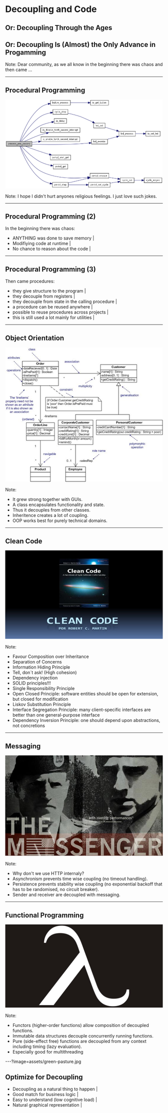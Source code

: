 # Decoupling and Code
<h2 class="fragment">Or: Decoupling Through the Ages</h2>
<h2 class="fragment">Or: Decoupling Is (Almost) the Only Advance in Progamming</h2>

Note:
Dear community,
as we all know in the beginning there was chaos and then came ...

---

## Procedural Programming
![Logo](assets/call-graph.png)

Note:
I hope I didn't hurt anyones religious feelings. I just love such jokes.

---

## Procedural Programming (2)

In the beginning there was chaos:
- ANYTHING was done to save memory |
- Modifiying code at runtime |
- No chance to reason about the code |

---

## Procedural Programming (3)

Then came procedures:
- they give structure to the program |
- they decouple from registers |
- they decouple from state in the calling procedure |
- a procedure can be reused anywhere |
- possible to reuse procedures across projects |
- this is still used a lot mainly for utilities |

---

## Object Orientation
![Logo](assets/class-diagram.jpg)

Note:
- It grew strong together with GUIs.
- A class encapsulates functionality and state.
- Thus it decouples from other classes.
- Inheritence creates a lot of coupling.
- OOP works best for purely technical domains.

---

## Clean Code
![Logo](assets/clean-code.jpg)

Note:
- Favour Composition over Inheritance
- Separation of Concerns
- Information Hiding Principle
- Tell, don´t ask! (High cohesion)
- Dependency injection
- SOLID principles!!!
- Single Responsibility Principle
- Open Closed Principle: software entities should be open for extension, but closed for modification
- Liskov Substitution Principle
- Interface Segregation Principle: many client-specific interfaces are better than one general-purpose interface
- Dependency Inversion Principle: one should depend upon abstractions, not concretions

---

## Messaging
![Logo](assets/messaging.jpg)

Note:
- Why don't we use HTTP internaly?
- Asynchronism prevents time wise coupling (no timeout handling).
- Persistence prevents stability wise coupling (no exponential backoff that has to be randomised, no circuit breaker).
- Sender and receiver are decoupled with messaging.

---

## Functional Programming
![Logo](assets/lambda.png)

Note:
- Functors (higher-order functions) allow composition of decoupled functions.
- Immutable data structures decouple concurrently running functions.
- Pure (side-effect free) functions are decoupled from any context including timing (lazy evaluation).
- Especially good for multithreading

---?image=assets/green-pasture.jpg

## Optimize for Decoupling

- Decoupling as a natural thing to happen |
- Good match for business logic           |
- Easy to understand (low cognitive load) |
- Natural graphical representation        |
